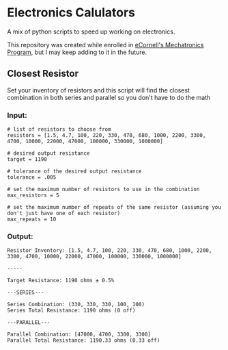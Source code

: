 # Electronics Calulators

A mix of python scripts to speed up working on electronics. 

This repository was created while enrolled in [eCornell's Mechatronics Program](https://ecornell.cornell.edu/certificates/engineering/mechatronics/), but I may keep adding to it in the future.

## Closest Resistor

Set your inventory of resistors and this script will find the closest combination in both series and parallel so you don't have to do the math

### Input:
```
# list of resistors to choose from
resistors = [1.5, 4.7, 100, 220, 330, 470, 680, 1000, 2200, 3300, 4700, 10000, 22000, 47000, 100000, 330000, 1000000]

# desired output resistance
target = 1190

# tolerance of the desired output resistance
tolerance = .005

# set the maximum number of resistors to use in the combination
max_resistors = 5

# set the maximum number of repeats of the same resistor (assuming you don't just have one of each resistor)
max_repeats = 10
```

### Output:
```
Resistor Inventory: [1.5, 4.7, 100, 220, 330, 470, 680, 1000, 2200, 3300, 4700, 10000, 22000, 47000, 100000, 330000, 1000000]

-----

Target Resistance: 1190 ohms ± 0.5%

---SERIES---

Series Combination: (330, 330, 330, 100, 100)
Series Total Resistance: 1190 ohms (0 off)

---PARALLEL---

Parallel Combination: [47000, 4700, 3300, 3300]
Parallel Total Resistance: 1190.33 ohms (0.33 off)
```
